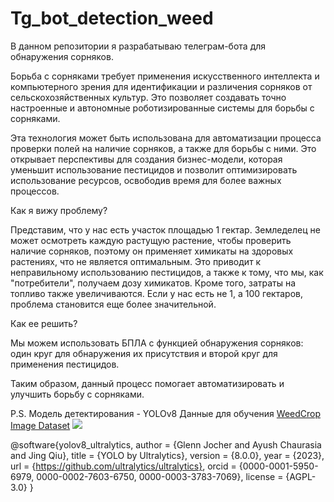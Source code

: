# Tg_bot_detection_weed
В данном репозитории я разрабатываю телеграм-бота для обнаружения сорняков.

Борьба с сорняками требует применения искусственного интеллекта и компьютерного зрения для идентификации и различения сорняков от сельскохозяйственных культур. Это позволяет создавать точно настроенные и автономные роботизированные системы для борьбы с сорняками.

Эта технология может быть использована для автоматизации процесса проверки полей на наличие сорняков, а также для борьбы с ними. Это открывает перспективы для создания бизнес-модели, которая уменьшит использование пестицидов и позволит оптимизировать использование ресурсов, освободив время для более важных процессов.

Как я вижу проблему?

Представим, что у нас есть участок площадью 1 гектар. Земледелец не может осмотреть каждую растущую растение, чтобы проверить наличие сорняков, поэтому он применяет химикаты на здоровых растениях, что не является оптимальным. Это приводит к неправильному использованию пестицидов, а также к тому, что мы, как "потребители", получаем дозу химикатов. Кроме того, затраты на топливо также увеличиваются. Если у нас есть не 1, а 100 гектаров, проблема становится еще более значительной.

Как ее решить?

Мы можем использовать БПЛА с функцией обнаружения сорняков: один круг для обнаружения их присутствия и второй круг для применения пестицидов.

Таким образом, данный процесс помогает автоматизировать и улучшить борьбу с сорняками.

P.S. Модель детектирования - YOLOv8
Данные для обучения [WeedCrop Image Dataset](http://https://www.kaggle.com/datasets/vinayakshanawad/weedcrop-image-dataset)
![](https://storage.googleapis.com/kaggle-datasets-images/2307840/3883792/ab12ef9d9680e02e8dc55a0b49aa91fa/dataset-cover.jpg?t=2022-06-30-11-38-03)


@software{yolov8_ultralytics,
  author       = {Glenn Jocher and Ayush Chaurasia and Jing Qiu},
  title        = {YOLO by Ultralytics},
  version      = {8.0.0},
  year         = {2023},
  url          = {https://github.com/ultralytics/ultralytics},
  orcid        = {0000-0001-5950-6979, 0000-0002-7603-6750, 0000-0003-3783-7069},
  license      = {AGPL-3.0}
}
